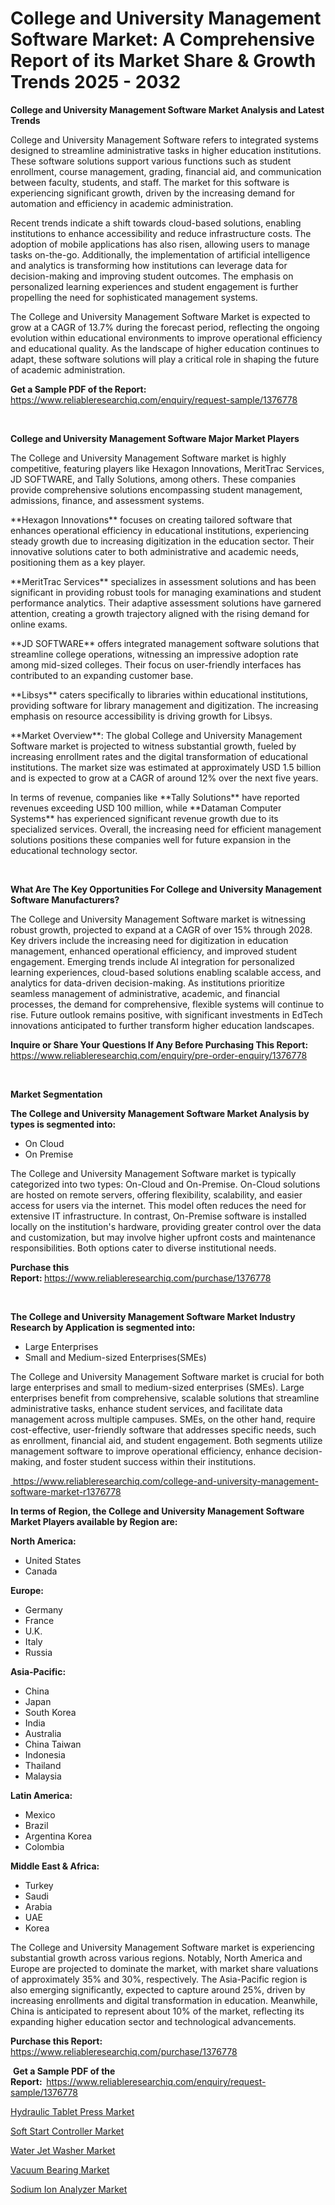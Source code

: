 <p><h1>College and University Management Software Market: A Comprehensive Report of its Market Share & Growth Trends 2025 - 2032</h1></p><p><strong>College and University Management Software Market Analysis and Latest Trends</strong></p>
<p><p>College and University Management Software refers to integrated systems designed to streamline administrative tasks in higher education institutions. These software solutions support various functions such as student enrollment, course management, grading, financial aid, and communication between faculty, students, and staff. The market for this software is experiencing significant growth, driven by the increasing demand for automation and efficiency in academic administration.</p><p>Recent trends indicate a shift towards cloud-based solutions, enabling institutions to enhance accessibility and reduce infrastructure costs. The adoption of mobile applications has also risen, allowing users to manage tasks on-the-go. Additionally, the implementation of artificial intelligence and analytics is transforming how institutions can leverage data for decision-making and improving student outcomes. The emphasis on personalized learning experiences and student engagement is further propelling the need for sophisticated management systems. </p><p>The College and University Management Software Market is expected to grow at a CAGR of 13.7% during the forecast period, reflecting the ongoing evolution within educational environments to improve operational efficiency and educational quality. As the landscape of higher education continues to adapt, these software solutions will play a critical role in shaping the future of academic administration.</p></p>
<p><strong>Get a Sample PDF of the Report:&nbsp;</strong> <a href="https://www.reliableresearchiq.com/enquiry/request-sample/1376778?utm_campaign=3139&utm_medium=2&utm_source=Github&utm_content=ia&utm_term=28032025&utm_id=college-and-university-management-software">https://www.reliableresearchiq.com/enquiry/request-sample/1376778</a></p>
<p>&nbsp;</p>
<p><strong>College and University Management Software Major Market Players</strong></p>
<p><p>The College and University Management Software market is highly competitive, featuring players like Hexagon Innovations, MeritTrac Services, JD SOFTWARE, and Tally Solutions, among others. These companies provide comprehensive solutions encompassing student management, admissions, finance, and assessment systems.</p><p>**Hexagon Innovations** focuses on creating tailored software that enhances operational efficiency in educational institutions, experiencing steady growth due to increasing digitization in the education sector. Their innovative solutions cater to both administrative and academic needs, positioning them as a key player.</p><p>**MeritTrac Services** specializes in assessment solutions and has been significant in providing robust tools for managing examinations and student performance analytics. Their adaptive assessment solutions have garnered attention, creating a growth trajectory aligned with the rising demand for online exams.</p><p>**JD SOFTWARE** offers integrated management software solutions that streamline college operations, witnessing an impressive adoption rate among mid-sized colleges. Their focus on user-friendly interfaces has contributed to an expanding customer base.</p><p>**Libsys** caters specifically to libraries within educational institutions, providing software for library management and digitization. The increasing emphasis on resource accessibility is driving growth for Libsys.</p><p>**Market Overview**: The global College and University Management Software market is projected to witness substantial growth, fueled by increasing enrollment rates and the digital transformation of educational institutions. The market size was estimated at approximately USD 1.5 billion and is expected to grow at a CAGR of around 12% over the next five years.</p><p>In terms of revenue, companies like **Tally Solutions** have reported revenues exceeding USD 100 million, while **Dataman Computer Systems** has experienced significant revenue growth due to its specialized services. Overall, the increasing need for efficient management solutions positions these companies well for future expansion in the educational technology sector.</p></p>
<p>&nbsp;</p>
<p><strong>What Are The Key Opportunities For College and University Management Software Manufacturers?</strong></p>
<p><p>The College and University Management Software market is witnessing robust growth, projected to expand at a CAGR of over 15% through 2028. Key drivers include the increasing need for digitization in education management, enhanced operational efficiency, and improved student engagement. Emerging trends include AI integration for personalized learning experiences, cloud-based solutions enabling scalable access, and analytics for data-driven decision-making. As institutions prioritize seamless management of administrative, academic, and financial processes, the demand for comprehensive, flexible systems will continue to rise. Future outlook remains positive, with significant investments in EdTech innovations anticipated to further transform higher education landscapes.</p></p>
<p><strong>Inquire or Share Your Questions If Any Before Purchasing This Report:</strong> <a href="https://www.reliableresearchiq.com/enquiry/pre-order-enquiry/1376778?utm_campaign=3139&utm_medium=2&utm_source=Github&utm_content=ia&utm_term=28032025&utm_id=college-and-university-management-software">https://www.reliableresearchiq.com/enquiry/pre-order-enquiry/1376778</a></p>
<p>&nbsp;</p>
<p><strong>Market Segmentation</strong></p>
<p><strong>The College and University Management Software Market Analysis by types is segmented into:</strong></p>
<p><ul><li>On Cloud</li><li>On Premise</li></ul></p>
<p><p>The College and University Management Software market is typically categorized into two types: On-Cloud and On-Premise. On-Cloud solutions are hosted on remote servers, offering flexibility, scalability, and easier access for users via the internet. This model often reduces the need for extensive IT infrastructure. In contrast, On-Premise software is installed locally on the institution's hardware, providing greater control over the data and customization, but may involve higher upfront costs and maintenance responsibilities. Both options cater to diverse institutional needs.</p></p>
<p><strong>Purchase this Report:&nbsp;</strong><a href="https://www.reliableresearchiq.com/purchase/1376778?utm_campaign=3139&utm_medium=2&utm_source=Github&utm_content=ia&utm_term=28032025&utm_id=college-and-university-management-software">https://www.reliableresearchiq.com/purchase/1376778</a></p>
<p>&nbsp;</p>
<p><strong>The College and University Management Software Market Industry Research by Application is segmented into:</strong></p>
<p><ul><li>Large Enterprises</li><li>Small and Medium-sized Enterprises(SMEs)</li></ul></p>
<p><p>The College and University Management Software market is crucial for both large enterprises and small to medium-sized enterprises (SMEs). Large enterprises benefit from comprehensive, scalable solutions that streamline administrative tasks, enhance student services, and facilitate data management across multiple campuses. SMEs, on the other hand, require cost-effective, user-friendly software that addresses specific needs, such as enrollment, financial aid, and student engagement. Both segments utilize management software to improve operational efficiency, enhance decision-making, and foster student success within their institutions.</p></p>
<p><a href="https://www.reliableresearchiq.com/college-and-university-management-software-market-r1376778?utm_campaign=3139&utm_medium=2&utm_source=Github&utm_content=ia&utm_term=28032025&utm_id=college-and-university-management-software">&nbsp;https://www.reliableresearchiq.com/college-and-university-management-software-market-r1376778</a></p>
<p><strong>In terms of Region, the College and University Management Software Market Players available by Region are:</strong></p>
<p>
    <p> <strong> North America: </strong>
        <ul>
            <li>United States</li>
            <li>Canada</li>
        </ul>
        </p> 
    <p> <strong> Europe: </strong>
        <ul>
            <li>Germany</li>
            <li>France</li>
            <li>U.K.</li>
            <li>Italy</li>
            <li>Russia</li>
        </ul>
        </p> 
    <p> <strong> Asia-Pacific: </strong>
        <ul>
            <li>China</li>
            <li>Japan</li>
            <li>South Korea</li>
            <li>India</li>
            <li>Australia</li>
            <li>China Taiwan</li>
            <li>Indonesia</li>
            <li>Thailand</li>
            <li>Malaysia</li>
        </ul>
        </p> 
    <p> <strong> Latin America: </strong>
        <ul>
            <li>Mexico</li>
            <li>Brazil</li>
            <li>Argentina Korea</li>
            <li>Colombia</li>
        </ul>
        </p> 
    <p> <strong> Middle East & Africa: </strong>
        <ul>
            <li>Turkey</li>
            <li>Saudi</li>
            <li>Arabia</li>
            <li>UAE</li>
            <li>Korea</li>
        </ul>
    </p>
    </p>
<p><p>The College and University Management Software market is experiencing substantial growth across various regions. Notably, North America and Europe are projected to dominate the market, with market share valuations of approximately 35% and 30%, respectively. The Asia-Pacific region is also emerging significantly, expected to capture around 25%, driven by increasing enrollments and digital transformation in education. Meanwhile, China is anticipated to represent about 10% of the market, reflecting its expanding higher education sector and technological advancements.</p></p>
<p><strong>Purchase this Report: </strong><a href="https://www.reliableresearchiq.com/purchase/1376778?utm_campaign=3139&utm_medium=2&utm_source=Github&utm_content=ia&utm_term=28032025&utm_id=college-and-university-management-software">https://www.reliableresearchiq.com/purchase/1376778</a></p>
<p>&nbsp;<strong>Get a Sample PDF of the Report:&nbsp;&nbsp;</strong><a href="https://www.reliableresearchiq.com/enquiry/request-sample/1376778?utm_campaign=3139&utm_medium=2&utm_source=Github&utm_content=ia&utm_term=28032025&utm_id=college-and-university-management-software">https://www.reliableresearchiq.com/enquiry/request-sample/1376778</a></p>
<p><strong></strong></p>
<p><p><a href="https://www.linkedin.com/pulse/insights-hydraulic-tablet-press-market-from-2025-2032-projecting-ceraf?utm_campaign=3139&utm_medium=2&utm_source=Github&utm_content=ia&utm_term=28032025&utm_id=college-and-university-management-software">Hydraulic Tablet Press Market</a></p><p><a href="https://www.linkedin.com/pulse/global-soft-start-controller-market-report-2025-2032-size-share-oh4nf?utm_campaign=3139&utm_medium=2&utm_source=Github&utm_content=ia&utm_term=28032025&utm_id=college-and-university-management-software">Soft Start Controller Market</a></p><p><a href="https://www.linkedin.com/pulse/evaluating-water-jet-washer-market-current-trends-future-bqmuf?utm_campaign=3139&utm_medium=2&utm_source=Github&utm_content=ia&utm_term=28032025&utm_id=college-and-university-management-software">Water Jet Washer Market</a></p><p><a href="https://www.linkedin.com/pulse/vacuum-bearing-market-regional-outlook-competition-2025-2032-mzeqf?utm_campaign=3139&utm_medium=2&utm_source=Github&utm_content=ia&utm_term=28032025&utm_id=college-and-university-management-software">Vacuum Bearing Market</a></p><p><a href="https://www.linkedin.com/pulse/key-trends-fueling-sodium-ion-analyzer-market-growth-xjuxf?utm_campaign=3139&utm_medium=2&utm_source=Github&utm_content=ia&utm_term=28032025&utm_id=college-and-university-management-software">Sodium Ion Analyzer Market</a></p></p>